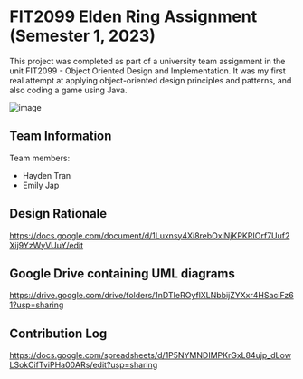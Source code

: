 # FIT2099 Elden Ring Assignment (Semester 1, 2023)

This project was completed as part of a university team assignment in the unit FIT2099 - Object Oriented Design and Implementation. It was my first real attempt at applying object-oriented design principles and patterns, and also coding a game using Java.

![image](https://github.com/emly-j/FIT2099-2D-Elden-Ring/assets/101861599/6fc0cbc4-aa70-45d3-a86c-b18a0c5f059a)


## Team Information
Team members:
- Hayden Tran
- Emily Jap

## Design Rationale
https://docs.google.com/document/d/1Luxnsy4Xi8rebOxiNjKPKRIOrf7Uuf2Xij9YzWyVUuY/edit

## Google Drive containing UML diagrams
https://drive.google.com/drive/folders/1nDTIeROyflXLNbbijZYXxr4HSaciFz61?usp=sharing

## Contribution Log
https://docs.google.com/spreadsheets/d/1P5NYMNDIMPKrGxL84ujp_dLowLSokCifTviPHa00ARs/edit?usp=sharing
